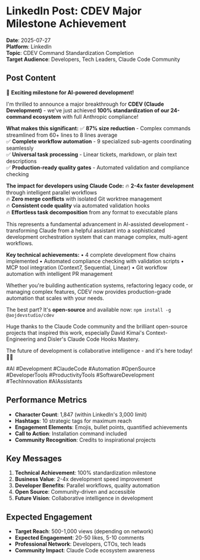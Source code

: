 # LinkedIn Post: CDEV Major Milestone Achievement

**Date**: 2025-07-27  
**Platform**: LinkedIn  
**Topic**: CDEV Command Standardization Completion  
**Target Audience**: Developers, Tech Leaders, Claude Code Community

## Post Content

🚀 **Exciting milestone for AI-powered development!**

I'm thrilled to announce a major breakthrough for **CDEV (Claude Development)** - we've just achieved **100% standardization of our 24-command ecosystem** with full Anthropic compliance!

**What makes this significant:**
✅ **87% size reduction** - Complex commands streamlined from 60+ lines to 8 lines average  
✅ **Complete workflow automation** - 9 specialized sub-agents coordinating seamlessly  
✅ **Universal task processing** - Linear tickets, markdown, or plain text descriptions  
✅ **Production-ready quality gates** - Automated validation and compliance checking

**The impact for developers using Claude Code:**
🔥 **2-4x faster development** through intelligent parallel workflows  
🔥 **Zero merge conflicts** with isolated Git worktree management  
🔥 **Consistent code quality** via automated validation hooks  
🔥 **Effortless task decomposition** from any format to executable plans

This represents a fundamental advancement in AI-assisted development - transforming Claude from a helpful assistant into a sophisticated development orchestration system that can manage complex, multi-agent workflows.

**Key technical achievements:**
• 4 complete development flow chains implemented
• Automated compliance checking with validation scripts
• MCP tool integration (Context7, Sequential, Linear)
• Git workflow automation with intelligent PR management

Whether you're building authentication systems, refactoring legacy code, or managing complex features, CDEV now provides production-grade automation that scales with your needs.

The best part? It's **open-source** and available now: `npm install -g @aojdevstudio/cdev`

Huge thanks to the Claude Code community and the brilliant open-source projects that inspired this work, especially David Kimai's Context-Engineering and Disler's Claude Code Hooks Mastery.

The future of development is collaborative intelligence - and it's here today! 🤖✨

#AI #Development #ClaudeCode #Automation #OpenSource #DeveloperTools #ProductivityTools #SoftwareDevelopment #TechInnovation #AIAssistants

## Performance Metrics

- **Character Count**: 1,847 (within LinkedIn's 3,000 limit)
- **Hashtags**: 10 strategic tags for maximum reach
- **Engagement Elements**: Emojis, bullet points, quantified achievements
- **Call to Action**: Installation command included
- **Community Recognition**: Credits to inspirational projects

## Key Messages

1. **Technical Achievement**: 100% standardization milestone
2. **Business Value**: 2-4x development speed improvement
3. **Developer Benefits**: Parallel workflows, quality automation
4. **Open Source**: Community-driven and accessible
5. **Future Vision**: Collaborative intelligence in development

## Expected Engagement

- **Target Reach**: 500-1,000 views (depending on network)
- **Expected Engagement**: 20-50 likes, 5-10 comments
- **Professional Network**: Developers, CTOs, tech leads
- **Community Impact**: Claude Code ecosystem awareness
